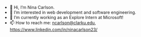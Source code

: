 - 👋 Hi, I’m Nina Carlson.
- 👀 I’m interested in web development and software engineering. 
- 🌱 I’m currently working as an Explore Intern at Microsoft!
- 📫 How to reach me: ncarlson@clarku.edu, https://www.linkedin.com/in/ninacarlson23/

<!---
ncarlson23/ncarlson23 is a ✨ special ✨ repository because its `README.md` (this file) appears on your GitHub profile.
You can click the Preview link to take a look at your changes.
--->
